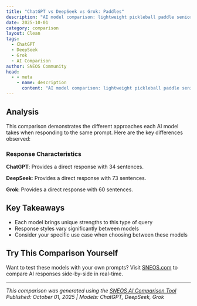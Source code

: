 ```yaml
---
title: "ChatGPT vs DeepSeek vs Grok: Paddles"
description: "AI model comparison: lightweight pickleball paddle seniors..."
date: 2025-10-01
category: comparison
layout: Clean
tags:
  - ChatGPT
  - DeepSeek
  - Grok
  - AI Comparison
author: SNEOS Community
head:
  - - meta
    - name: description
      content: "AI model comparison: lightweight pickleball paddle seniors..."
---
```


<ChatComparison
  title="ChatGPT vs DeepSeek vs Grok: Paddles"
  prompt="lightweight pickleball paddle seniors"
  :responses='{
    "ChatGPT": "When looking for a lightweight pickleball paddle suitable for seniors, it\u2019s important to consider paddles that are easy to handle, reduce strain on the arm and wrist, and provide good control. Here are some top recommendations and key features to look for:\n\n### Key Features for Seniors:\n- **Lightweight:** Typically between 6.5 to 7.5 ounces to reduce fatigue.\n- **Comfortable Grip:** Ergonomic grip that reduces stress on hands and wrists.\n- **Good Control:** Balanced weight distribution to improve accuracy.\n- **Durable Materials:** Graphite or composite materials that provide both strength and lightness.\n\n### Recommended Lightweight Pickleball Paddles for Seniors:\n\n1. **Onix Z5 Graphite Pickleball Paddle**\n   - Weight: Around 7.5 to 8.0 oz (consider the lightweight Z5 version)\n   - Features: Graphite face with Nomex honeycomb core.\n   - Benefits: Lightweight with good touch and control, popular for its balance.\n\n2. **Paddletek Tempest Wave Pro**\n   - Weight: Around 7.3 oz\n   - Features: Polymer core with graphite face.\n   - Benefits: Lightweight and excellent control, very comfortable grip for seniors.\n\n3. **Selkirk Amped S2 X5 FiberFlex Paddle**\n   - Weight: Approx. 7.3 - 7.9 oz\n   - Features: FiberFlex fiberglass face combined with X5 core.\n   - Benefits: Great blend of power and control, lightweight design.\n\n4. **Gamma Micron Lightweight Paddle**\n   - Weight: Around 6.4 oz (very lightweight)\n   - Features: Composite face, specialized for seniors and players seeking less strain.\n   - Benefits: Extremely light paddle reduces arm fatigue, excellent for beginners and seniors.\n\n5. **Head Radical Pro Lightweight**\n   - Weight: Around 7.2 oz\n   - Features: Graphite surface with optimized honeycomb core.\n   - Benefits: Very maneuverable and lightweight, ideal for players who want control and ease.\n\n### Tips for Seniors:\n- **Try Before Buying:** If possible, test paddles for feel and grip comfort.\n- **Grip Size Matters:** Choose a grip size that fits your hand comfortably\u2014usually between 4 to 4 1/4 inches for most adults.\n- **Consider Paddle Weight and Balance:** Lightweight paddles reduce strain but should still offer enough power without feeling flimsy.\n\nIf you want, I can help find specific models within your budget or preferences!",
    "DeepSeek": "Of course! Finding a lightweight pickleball paddle is an excellent strategy for seniors, as it can help reduce strain on the shoulder, elbow, and wrist, while also allowing for quicker reaction times at the net.\n\nHere\u2019s a breakdown of what to look for, followed by specific recommendations for the best lightweight pickleball paddles for seniors.\n\n### Key Features for Seniors Seeking a Lightweight Paddle\n\n1.  **Weight:** This is the most important factor. Look for paddles in the **\u0022Light\u0022 to \u0022Medium-Light\u0022** range.\n    *   **Light:** 7.0 - 7.5 ounces\n    *   **Medium-Light:** 7.6 - 7.9 ounces\n    *   **Standard/Medium:** 8.0 - 8.3 ounces (Avoid these if you have joint issues)\n\n2.  **Grip Size:** A proper grip size is crucial for comfort and to prevent injury.\n    *   **Circumference:** Most seniors prefer a **4 1/4\u0022** or **4 1/2\u0022** grip. Measure your hand to be sure.\n    *   **Consider a Cushioned Grip:** A thicker, more cushioned grip can absorb shock and be easier on the joints.\n\n3.  **Core Material:** This affects the paddle\u0027s feel and power.\n    *   **Polymer (Polycore):** The most common. Offers a great blend of power and soft control. It\u0027s also quiet. **Excellent for all-around play.**\n    *   **Nomex:** Very hard and powerful, but can be harsh on the arm and is very loud. **Generally not recommended for seniors.**\n    *   **Aluminum:** Softer and more forgiving, but provides less power. Good for pure control and touch.\n\n4.  **Paddle Shape:**\n    *   **Widebody/Standard Shape:** Offers a larger sweet spot, which is forgiving on off-center hits. **This is often the best choice for seniors.**\n    *   **Elongated Shape:** Provides more reach and power on serves, but has a smaller sweet spot.\n\n---\n\n### Top Lightweight Paddle Recommendations for Seniors\n\nHere are some top-rated paddles known for being lightweight and senior-friendly.\n\n#### 1. For All-Around Excellence \u0026 Comfort\n**Paddles like: Selkirk Vanguard Power Air Invikta, Joola Ben Johns Hyperion, PCKL Pro Series**\n\n*   **Why they\u0027re great:** These are high-performance \u0022control\u0022 paddles that are surprisingly lightweight. They are designed with a \u0022head-light\u0022 balance, meaning the weight is shifted towards the handle. This makes them feel incredibly maneuverable and easy to swing, reducing shoulder fatigue. They offer fantastic touch for dinks and soft game, while still providing enough power when you need it.\n\n#### 2. For Maximum Forgiveness \u0026 A Large Sweet Spot\n**Paddles like: Onix Z5, Engage Pursuit MX, Gamma Fusion**\n\n*   **Why they\u0027re great:** The **Onix Z5** is a classic, often recommended for beginners and seniors. It\u0027s very lightweight (often under 7.5 oz) and has a large, forgiving face. Paddles like the **Engage Pursuit** use \u0022ControlFlex\u0022 technology to create an exceptionally large sweet spot, meaning even off-center hits will still have good pace and direction. This builds confidence.\n\n#### 3. For Pure Power with Light Weight\n**Paddles like: Selkirk AMPED S2, HEAD Radical Tour**\n\n*   **Why they\u0027re great:** If you have a shorter, more compact swing and need help generating power, these are fantastic. The **Selkirk AMPED S2** is a \u0022widebody\u0022 paddle that is specifically designed to be lightweight and powerful. It has a large sweet spot and helps you get the ball deep without a big swing. The **HEAD Radical** series often comes in light weights and uses \u0022Twaron\u0022 technology for a powerful, poppy response.\n\n#### 4. Best Value / Budget-Friendly Options\n**Paddles like: Niupipo Explorer, Juciao (Amazon brands), PCKL Play**\n\n*   **Why they\u0027re great:** You don\u0027t need to spend $200\u002B to get a good lightweight paddle. Brands like **Niupipo** and **Juciao** offer composite paddles on Amazon that are consistently under 8 ounces and cost between $40-$70. They are perfect for seeing if a lightweight paddle is right for you without a major investment. The **PCKL Play** is a direct-to-consumer paddle that offers premium features at a mid-range price.\n\n---\n\n### Summary Table for Quick Comparison\n\n| Paddle Model | Approx. Weight | Core Material | Best For | Senior-Friendly Feature |\n| :--- | :--- | :--- | :--- | :--- |\n| **Selkirk Vanguard** | 7.4 - 7.8 oz | Polymer | Control \u0026 Touch | Head-light balance, very maneuverable |\n| **Onix Z5** | 7.3 - 7.7 oz | Polymer | Forgiveness \u0026 Value | Very light, large sweet spot |\n| **Engage Pursuit MX** | 7.5 - 7.9 oz | Polymer | All-Around Play | Massive sweet spot, great control |\n| **Selkirk AMPED S2** | 7.6 - 8.0 oz | Polymer | Easy Power | Widebody shape, power-focused |\n| **Niupipo Explorer** | 7.6 - 8.0 oz | Polymer | Budget-Conscious | Lightweight \u0026 affordable |\n| **PCKL Pro Series** | 7.5 - 7.8 oz | Polymer | Balanced Performance | Great mix of power/control at a good price |\n\n### Final Pro-Tips for Seniors\n\n*   **Try Before You Buy:** If you have a local pickleball store or club, see if you can hold or demo a few paddles. The \u0022feel\u0022 is very personal.\n*   **Overgrips are Your Friend:** You can always add an overgrip to make a handle more cushioned and slightly larger. They are inexpensive and easy to replace.\n*   **Don\u0027t Fear \u0022Control\u0022 Paddles:** While \u0022power\u0022 paddles sound appealing, a control-oriented paddle that is lightweight will be easier on your arm and force you to use proper technique, which is better for your body in the long run.\n\n**In short, the best lightweight paddle for a senior is one that feels comfortable in your hand, is easy to swing repeatedly, and has a large sweet spot to forgive those not-quite-perfect hits.** The **Onix Z5** or a **Selkirk AMPED S2** are fantastic starting points for your search.",
    "Grok": "If you\u0027re looking for a lightweight pickleball paddle suitable for seniors, there are several factors to consider to ensure comfort, control, and reduced strain on the arms and wrists. Seniors often benefit from paddles that are lightweight (under 7.5 ounces), have a comfortable grip, and offer good control over power. Here are some recommendations and tips for choosing the right paddle:\n\n### Key Features to Look for:\n1. **Weight**: Lightweight paddles (6.5\u20137.5 oz) reduce fatigue and are easier on the joints.\n2. **Grip Size**: A smaller grip (4\u20134.25 inches in circumference) is often more comfortable for seniors with smaller hands or limited grip strength. Ensure it\u2019s cushioned for comfort.\n3. **Material**: Paddles made of graphite or composite materials are often lighter and provide a good balance of power and control.\n4. **Core Thickness**: A thicker core (e.g., 16mm) provides more control and a softer feel, which is ideal for seniors who prefer precision over power.\n5. **Balance**: Look for a paddle with a head-light or balanced design to reduce strain on the wrist.\n\n### Top Lightweight Pickleball Paddles for Seniors (2023):\nHere are some popular lightweight paddles that cater to seniors\u0027 needs:\n\n1. **Selkirk SLK Neo**\n   - **Weight**: 7.2\u20137.5 oz\n   - **Material**: Graphite face with a polymer core\n   - **Why it\u2019s great**: Affordable, lightweight, and designed for beginners to intermediate players. It offers a soft feel for control and a comfortable grip.\n   - **Price**: Around $60\u2013$80\n   - **Best for**: Seniors looking for an easy-to-use, budget-friendly paddle.\n\n2. **Onix Z5 Graphite**\n   - **Weight**: 7.5\u20138.2 oz (opt for the lighter end)\n   - **Material**: Graphite face with a Nomex core\n   - **Why it\u2019s great**: Known for its lightweight feel and excellent control, with a wide sweet spot for easier ball placement. The grip is cushioned for comfort.\n   - **Price**: Around $80\u2013$100\n   - **Best for**: Seniors who want a balance of control and durability.\n\n3. **Engage Encore EX 6.0**\n   - **Weight**: 7.0\u20137.5 oz (lightweight version)\n   - **Material**: Composite face with a polymer core\n   - **Why it\u2019s great**: Extremely lightweight with a thick core for control and a soft feel. Great for reducing arm fatigue.\n   - **Price**: Around $100\u2013$130\n   - **Best for**: Seniors prioritizing comfort and precision.\n\n4. **Paddletek Bantam EX-L**\n   - **Weight**: 7.2\u20137.6 oz\n   - **Material**: Composite face with a polymer core\n   - **Why it\u2019s great**: Lightweight with a larger sweet spot and excellent control. It\u2019s designed to minimize vibration, reducing strain on the arm.\n   - **Price**: Around $90\u2013$120\n   - **Best for**: Seniors seeking a high-quality paddle with a focus on ease of use.\n\n5. **Gamma Quest**\n   - **Weight**: 7.0\u20137.4 oz\n   - **Material**: Graphite face with a polymer core\n   - **Why it\u2019s great**: One of the lightest paddles available, with a comfortable grip and good control for slower, strategic play.\n   - **Price**: Around $50\u2013$70\n   - **Best for**: Seniors on a budget who still want a quality lightweight paddle.\n\n### Additional Tips for Seniors:\n- **Test Before Buying**: If possible, try out a few paddles at a local store or court to see what feels best in your hand. Many retailers or clubs offer demo programs.\n- **Grip Adjustments**: If the grip feels too large or uncomfortable, consider adding an overgrip or padding to customize it.\n- **Arm Support**: Pair the lightweight paddle with proper footwear and, if needed, an elbow or wrist brace to minimize strain during play.\n- **Play Style**: Focus on control-oriented paddles rather than power-heavy ones, as seniors often excel with placement and finesse over aggressive shots.\n\n### Where to Buy:\n- **Online**: Amazon, Pickleball Central, or manufacturer websites like Selkirk and Paddletek.\n- **Local Stores**: Sporting goods stores like Dick\u2019s Sporting Goods or specialty pickleball shops often carry lightweight options.\n- **Price Range**: Expect to pay $50\u2013$130 for a quality lightweight paddle suitable for seniors.\n\nBy choosing a paddle that matches your physical needs and playing style, you can enjoy pickleball with less fatigue and more fun. If you have specific brands or needs in mind, let me know, and I can narrow down the options further! Also, check with local pickleball communities for recommendations based on personal experience."
  }'
  published-date="17:50"
/>

## Analysis

This comparison demonstrates the different approaches each AI model takes when responding to the same prompt. Here are the key differences observed:

### Response Characteristics

**ChatGPT**: Provides a direct response with 34 sentences. 

**DeepSeek**: Provides a direct response with 73 sentences. 

**Grok**: Provides a direct response with 60 sentences. 

## Key Takeaways

- Each model brings unique strengths to this type of query
- Response styles vary significantly between models
- Consider your specific use case when choosing between these models

## Try This Comparison Yourself

Want to test these models with your own prompts? Visit [SNEOS.com](https://sneos.com) to compare AI responses side-by-side in real-time.

---

*This comparison was generated using the [SNEOS AI Comparison Tool](https://sneos.com)*
*Published: October 01, 2025 | Models: ChatGPT, DeepSeek, Grok*
